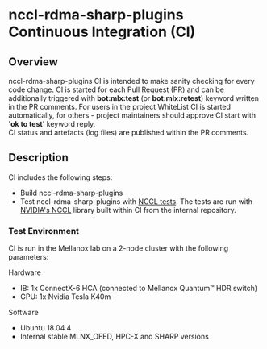 # nccl-rdma-sharp-plugins Continuous Integration (CI)
## Overview
nccl-rdma-sharp-plugins CI is intended to make sanity checking for every code change. CI is started for each Pull Request (PR) and can be additionally triggered with **bot:mlx:test** (or **bot:mlx:retest**) keyword written in the PR comments. For users in the project WhiteList CI is started automatically, for others - project maintainers should approve CI start with '**ok to test**' keyword reply.<br>
CI status and artefacts (log files) are published within the PR comments.
## Description
CI includes the following steps:
* Build nccl-rdma-sharp-plugins
* Test nccl-rdma-sharp-plugins with [NCCL tests](https://github.com/nvidia/nccl-tests). 
The tests are run with [NVIDIA's NCCL](https://github.com/NVIDIA/nccl) library built within CI from the internal repository.
### Test Environment
CI is run in the Mellanox lab on a 2-node cluster with the following parameters:

Hardware
* IB: 1x ConnectX-6 HCA (connected to Mellanox Quantum™ HDR switch)
* GPU: 1x Nvidia Tesla K40m

Software
* Ubuntu 18.04.4
* Internal stable MLNX_OFED, HPC-X and SHARP versions